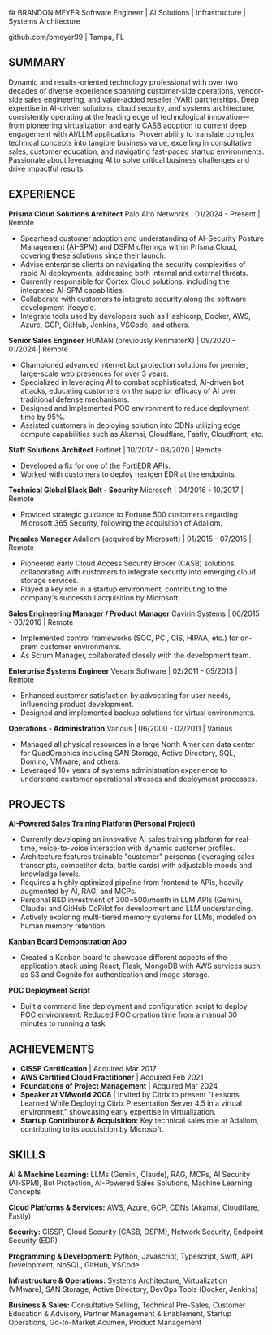 f# BRANDON MEYER
Software Engineer | AI Solutions | Infrastructure | Systems Architecture

github.com/bmeyer99 | Tampa, FL

## SUMMARY

Dynamic and results-oriented technology professional with over two decades of diverse experience spanning customer-side operations, vendor-side sales engineering, and value-added reseller (VAR) partnerships. Deep expertise in AI-driven solutions, cloud security, and systems architecture, consistently operating at the leading edge of technological innovation—from pioneering virtualization and early CASB adoption to current deep engagement with AI/LLM applications. Proven ability to translate complex technical concepts into tangible business value, excelling in consultative sales, customer education, and navigating fast-paced startup environments. Passionate about leveraging AI to solve critical business challenges and drive impactful results.

## EXPERIENCE

**Prisma Cloud Solutions Architect**
Palo Alto Networks | 01/2024 - Present | Remote
*   Spearhead customer adoption and understanding of AI-Security Posture Management (AI-SPM) and DSPM offerings within Prisma Cloud, covering these solutions since their launch.
*   Advise enterprise clients on navigating the security complexities of rapid AI deployments, addressing both internal and external threats.
*   Currently responsible for Cortex Cloud solutions, including the integrated AI-SPM capabilities.
*   Collaborate with customers to integrate security along the software development lifecycle.
*   Integrate tools used by developers such as Hashicorp, Docker, AWS, Azure, GCP, GitHub, Jenkins, VSCode, and others.

**Senior Sales Engineer**
HUMAN (previously PerimeterX) | 09/2020 - 01/2024 | Remote
*   Championed advanced internet bot protection solutions for premier, large-scale web presences for over 3 years.
*   Specialized in leveraging AI to combat sophisticated, AI-driven bot attacks, educating customers on the superior efficacy of AI over traditional defense mechanisms.
*   Designed and Implemented POC environment to reduce deployment time by 95%.
*   Assisted customers in deploying solution into CDNs utilizing edge compute capabilities such as Akamai, Cloudflare, Fastly, Cloudfront, etc.

**Staff Solutions Architect**
Fortinet | 10/2017 - 08/2020 | Remote
*   Developed a fix for one of the FortiEDR APIs.
*   Worked with customers to deploy nextgen EDR at the endpoints.

**Technical Global Black Belt - Security**
Microsoft | 04/2016 - 10/2017 | Remote
*   Provided strategic guidance to Fortune 500 customers regarding Microsoft 365 Security, following the acquisition of Adallom.

**Presales Manager**
Adallom (acquired by Microsoft) | 01/2015 - 07/2015 | Remote
*   Pioneered early Cloud Access Security Broker (CASB) solutions, collaborating with customers to integrate security into emerging cloud storage services.
*   Played a key role in a startup environment, contributing to the company's successful acquisition by Microsoft.

**Sales Engineering Manager / Product Manager**
Cavirin Systems | 06/2015 - 03/2016 | Remote
*   Implemented control frameworks (SOC, PCI, CIS, HIPAA, etc.) for on-prem customer environments.
*   As Scrum Manager, collaborated closely with the development team.

**Enterprise Systems Engineer**
Veeam Software | 02/2011 - 05/2013 | Remote
*   Enhanced customer satisfaction by advocating for user needs, influencing product development.
*   Designed and implemented backup solutions for virtual environments.

**Operations - Administration**
Various | 06/2000 - 02/2011 | Various
*   Managed all physical resources in a large North American data center for QuadGraphics including SAN Storage, Active Directory, SQL, Domino, VMware, and others.
*   Leveraged 10+ years of systems administration experience to understand customer operational stresses and deployment processes.

## PROJECTS

**AI-Powered Sales Training Platform (Personal Project)**
*   Currently developing an innovative AI sales training platform for real-time, voice-to-voice interaction with dynamic customer profiles.
*   Architecture features trainable "customer" personas (leveraging sales transcripts, competitor data, battle cards) with adjustable moods and knowledge levels.
*   Requires a highly optimized pipeline from frontend to APIs, heavily augmented by AI, RAG, and MCPs.
*   Personal R&D investment of $300-$500/month in LLM APIs (Gemini, Claude) and GitHub CoPilot for development and LLM understanding.
*   Actively exploring multi-tiered memory systems for LLMs, modeled on human memory retention.

**Kanban Board Demonstration App**
*   Created a Kanban board to showcase different aspects of the application stack using React, Flask, MongoDB with AWS services such as S3 and Cognito for authentication and image storage.

**POC Deployment Script**
*   Built a command line deployment and configuration script to deploy POC environment. Reduced POC creation time from a manual 30 minutes to running a task.

## ACHIEVEMENTS

*   **CISSP Certification** | Acquired Mar 2017
*   **AWS Certified Cloud Practitioner** | Acquired Feb 2021
*   **Foundations of Project Management** | Acquired Mar 2024
*   **Speaker at VMworld 2008** | Invited by Citrix to present "Lessons Learned While Deploying Citrix Presentation Server 4.5 in a virtual environment," showcasing early expertise in virtualization.
*   **Startup Contributor & Acquisition:** Key technical sales role at Adallom, contributing to its acquisition by Microsoft.

## SKILLS

**AI & Machine Learning:**
LLMs (Gemini, Claude), RAG, MCPs, AI Security (AI-SPM), Bot Protection, AI-Powered Sales Solutions, Machine Learning Concepts

**Cloud Platforms & Services:**
AWS, Azure, GCP, CDNs (Akamai, Cloudflare, Fastly)

**Security:**
CISSP, Cloud Security (CASB, DSPM), Network Security, Endpoint Security (EDR)

**Programming & Development:**
Python, Javascript, Typescript, Swift, API Development, NoSQL, GitHub, VSCode

**Infrastructure & Operations:**
Systems Architecture, Virtualization (VMware), SAN Storage, Active Directory, DevOps Tools (Docker, Jenkins)

**Business & Sales:**
Consultative Selling, Technical Pre-Sales, Customer Education & Advisory, Partner Management & Enablement, Startup Operations, Go-to-Market Acumen, Product Management
